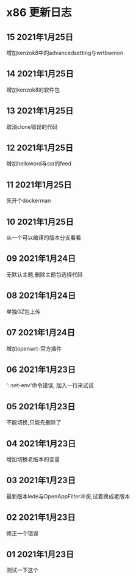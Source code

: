 # x86 更新日志

## 15 2021年1月25日

增加kenzok8中的advancedsetting与wrtbwmon

## 14 2021年1月25日

增加kenzok8的软件包

## 13 2021年1月25日

取消clone错误的代码

## 12 2021年1月25日

增加helloword与ssr的feed

## 11 2021年1月25日

先开个dockerman

## 10 2021年1月25日

从一个可以编译的版本分支看看

## 09 2021年1月24日

无默认主题,删除主题包选择代码

## 08 2021年1月24日

单独GZ包上传

## 07 2021年1月24日

增加openwrt-官方插件

## 06 2021年1月23日

'::set-env'命令错误, 加入一行来试试

## 05 2021年1月23日

不能切换,只能先删除了

## 04 2021年1月23日

增加切换老版本的变量

## 03 2021年1月23日

最新版本lede与OpenAppFilter冲突,试着换成老版本

## 02 2021年1月23日

修正一个错误

## 01 2021年1月23日

测试一下这个

